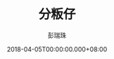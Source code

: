 ---
issue: 269
title: 分粄仔
author: 彭瑞珠
language: 四縣
date: 2018-04-05T00:00:00.000+08:00
topic: 文史
difficulty: 2
wikidata: Q98096146
wikidata_link: https://www.wikidata.org/wiki/Q98096146
author_wikidata_link: https://www.wikidata.org/wiki/Q98096341
author_wikidata: Q98096341
---
